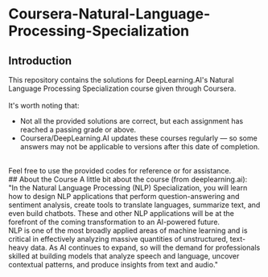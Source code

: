 # Coursera-Natural-Language-Processing-Specialization
## Introduction
This repository contains the solutions for DeepLearning.AI's Natural Language Processing Specialization course given through Coursera. <br />
<br />
It's worth noting that: <br />
- Not all the provided solutions are correct, but each assignment has reached a passing grade or above. <br />
- Coursera/DeepLearning.AI updates these courses regularly — so some answers may not be applicable to versions after this date of completion. <br />
<br />
Feel free to use the provided codes for reference or for assistance. 
<br />
## About the Course
A little bit about the course (from deeplearning.ai):
<br />
"In the Natural Language Processing (NLP) Specialization, you will learn how to design NLP applications that perform question-answering and sentiment analysis, create tools to translate languages, summarize text, and even build chatbots. These and other NLP applications will be at the forefront of the coming transformation to an AI-powered future.
<br />
NLP is one of the most broadly applied areas of machine learning and is critical in effectively analyzing massive quantities of unstructured, text-heavy data. As AI continues to expand, so will the demand for professionals skilled at building models that analyze speech and language, uncover contextual patterns, and produce insights from text and audio."
